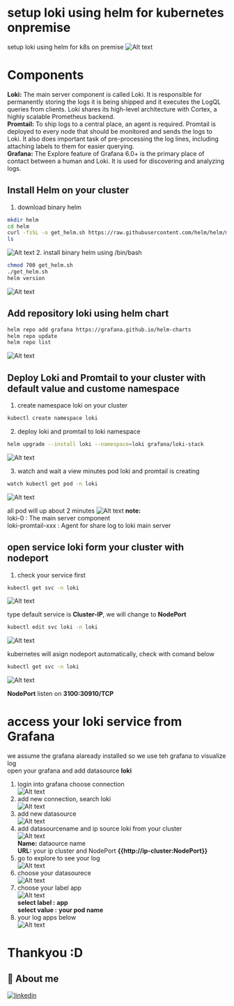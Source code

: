 # setup loki using helm for kubernetes onpremise
setup loki using helm for k8s on premise
![Alt text](image.png)

# Components <br />
**Loki:** The main server component is called Loki. It is responsible for permanently storing the logs it is being shipped and it executes the LogQL queries from clients. Loki shares its high-level architecture with Cortex, a highly scalable Prometheus backend. <br />
**Promtail:** To ship logs to a central place, an agent is required. Promtail is deployed to every node that should be monitored and sends the logs to Loki. It also does important task of pre-processing the log lines, including attaching labels to them for easier querying. <br />
**Grafana:** The Explore feature of Grafana 6.0+ is the primary place of contact between a human and Loki. It is used for discovering and analyzing logs. <br />

## Install Helm on your cluster
1. download binary helm
```bash 
mkdir helm
cd helm
curl -fsSL -o get_helm.sh https://raw.githubusercontent.com/helm/helm/main/scripts/get-helm-3
ls
```
![Alt text](image-1.png)
2. install binary helm using /bin/bash
```bash
chmod 700 get_helm.sh
./get_helm.sh
helm version
```
![Alt text](image-2.png)

## Add repository loki using helm chart
```bash
helm repo add grafana https://grafana.github.io/helm-charts
helm repo update
helm repo list
```
![Alt text](image-3.png)

## Deploy Loki and Promtail to your cluster with default value and custome namespace
1. create namespace loki on your cluster
```bash
kubectl create namespace loki
```
2. deploy loki and promtail to loki namespace
```bash
helm upgrade --install loki --namespace=loki grafana/loki-stack
```
![Alt text](image-4.png)

3. watch and wait a view minutes pod loki and promtail is creating
```bash
watch kubectl get pod -n loki
```
![Alt text](image-5.png)

all pod will up about 2 minutes
![Alt text](image-6.png)
**note:** <br />
loki-0 : The main server component <br />
loki-promtail-xxx : Agent for share log to loki main server

## open service loki form your cluster with nodeport
1. check your service first
```bash
kubectl get svc -n loki
```
![Alt text](image-7.png)

type default service is **Cluster-IP**, we will change to **NodePort** 
```bash
kubectl edit svc loki -n loki
```
![Alt text](image-8.png)

kubernetes will asign nodeport automatically, check with comand below

```bash
kubectl get svc -n loki
```
![Alt text](image-9.png)

**NodePort** listen on **3100:30910/TCP** 

# access your loki service from Grafana
we assume the grafana alaready installed so we use teh grafana to visualize log <br />
open your grafana and add datasource **loki** <br />

1. login into grafana choose connection <br />
![Alt text](image-10.png) <br />
2. add new connection, search loki <br />
![Alt text](image-11.png) <br />
3. add new datasource <br />
![Alt text](image-12.png) <br />
4. add datasourcename and ip source loki from your cluster <br />
![Alt text](image-13.png) <br />
**Name:** dataource name <br />
**URL:** your ip cluster and NodePort **{{http://ip-cluster:NodePort}}** <br />
5. go to explore to see your log <br />
![Alt text](image-14.png) <br />
6. choose your datasourece <br />
![Alt text](image-15.png) <br />
7. choose your label app <br />
![Alt text](image-16.png) <br />
**select label :** **app** <br />
**select value :** **your pod name** <br />
8. your log apps below <br />
![Alt text](image-18.png) <br />

# Thankyou :D

## 🔗 About me
[![linkedin](https://img.shields.io/badge/linkedin-0A66C2?style=for-the-badge&logo=linkedin&logoColor=white)](https://www.linkedin.com/in/falyan-zuril-587585247/)














